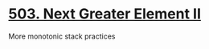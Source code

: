 [503. Next Greater Element II](https://leetcode.com/problems/next-greater-element-ii)
===
More monotonic stack practices